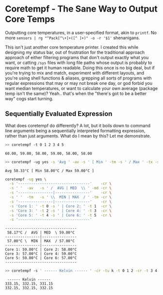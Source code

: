 # Coretempf - The Sane Way to Output Core Temps

Outputting core temperatures, in a user-specified format, akin to `printf`. No more `sensors | rg "^Pack[^\+]+([^ ]+)" -o -r '$1'` shenanigans.

This isn't just another core temperature printer. I created this while designing my status bar, out of frustration for the traditional approach approach of either filtering programs that don't output exactly what you want, or catting `/sys` files with long file paths whose output is probably to require math to get it human readable. Doing this once is no big deal, but if you're trying to mix and match, experiment with different layouts, and you're using shell functions & aliases, grepping all sorts of programs with regular expressions that may or may not break one day, or god forbid you want median temperatures, or want to calculate your own average (package temp isn't the same)? Yeah.. that's when the "there's got to be a better way" cogs start turning.

## Sequentially Evaluated Expression
What does coretempf do differently? A lot, but it boils down to command line arguments being a sequentially interpreted formatting expression, rather than just arguments. What do I mean by this? Let me demonstrate.

```bash
>> coretempf -t 0 1 2 3 4 5
```
```
60.00, 59.00, 58.00, 59.00, 58.00, 58.00
```

```bash
>> coretempf -ug yes -s 'Avg ' -av -s ' [ Min ' -tm -s ' / Max ' -tx -s  ' ]'
```
```
Avg 58.33°C [ Min 58.00°C / Max 59.00°C ]

```

```bash
coretempf -ug yes \
  -s '---------------------------------'    -cr \
  -s ' '  -av   -s ' /  AVG | MED  \\ ' -md -cr \
  -s '----------------|----------------'    -cr \
  -s ' '  -tm   -s ' \\  MIN | MAX  / ' -tm -cr \
  -s '----------------|----------------'    -cr \
  -s 'Core 1: ' -t 0 -s ' | Core 2: ' -t 1  -cr \
  -s 'Core 3: ' -t 2 -s ' | Core 4: ' -t 3  -cr \
  -s 'Core 5: ' -t 4 -s ' | Core 6: ' -t 5  -cr \
  -s '---------------------------------'             
```

```
---------------------------------
 58.17°C /  AVG | MED  \ 59.00°C
----------------|----------------
 57.00°C \  MIN | MAX  / 57.00°C
----------------|----------------
Core 1: 59.00°C | Core 2: 58.00°C
Core 3: 57.00°C | Core 4: 59.00°C
Core 5: 59.00°C | Core 6: 57.00°C
---------------------------------
```

```bash
>> coretempf -s ' ------ Kelvin ------ ' -cr -tu k -t 0 1 2 -cr -t 3 4 5
```

```
 ------ Kelvin ------ 
333.15, 332.15, 331.15
332.15, 332.15, 332.15
```


